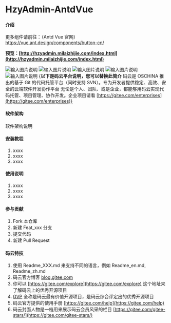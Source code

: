 # HzyAdmin-AntdVue

#### 介绍


更多组件请前往：（Antd Vue 官网） https://vue.ant.design/components/button-cn/

 **预览：[http://hzyadmin.milaizhijie.com/index.html](http://hzyadmin.milaizhijie.com/index.html)** 

![输入图片说明](https://images.gitee.com/uploads/images/2019/1229/140952_8b2495c7_1242080.png "屏幕截图.png")
![输入图片说明](https://images.gitee.com/uploads/images/2019/1231/175537_00f63e31_1242080.png "屏幕截图.png")
![输入图片说明](https://images.gitee.com/uploads/images/2019/1231/175455_8fbc673c_1242080.png "屏幕截图.png")
![输入图片说明](https://images.gitee.com/uploads/images/2019/1231/175330_48a20707_1242080.png "屏幕截图.png")
![输入图片说明](https://images.gitee.com/uploads/images/2019/1231/175641_ded48096_1242080.png "屏幕截图.png")
{**以下是码云平台说明，您可以替换此简介**
码云是 OSCHINA 推出的基于 Git 的代码托管平台（同时支持 SVN）。专为开发者提供稳定、高效、安全的云端软件开发协作平台
无论是个人、团队、或是企业，都能够用码云实现代码托管、项目管理、协作开发。企业项目请看 [https://gitee.com/enterprises](https://gitee.com/enterprises)}

#### 软件架构
软件架构说明


#### 安装教程

1. xxxx
2. xxxx
3. xxxx

#### 使用说明

1. xxxx
2. xxxx
3. xxxx

#### 参与贡献

1. Fork 本仓库
2. 新建 Feat_xxx 分支
3. 提交代码
4. 新建 Pull Request


#### 码云特技

1. 使用 Readme\_XXX.md 来支持不同的语言，例如 Readme\_en.md, Readme\_zh.md
2. 码云官方博客 [blog.gitee.com](https://blog.gitee.com)
3. 你可以 [https://gitee.com/explore](https://gitee.com/explore) 这个地址来了解码云上的优秀开源项目
4. [GVP](https://gitee.com/gvp) 全称是码云最有价值开源项目，是码云综合评定出的优秀开源项目
5. 码云官方提供的使用手册 [https://gitee.com/help](https://gitee.com/help)
6. 码云封面人物是一档用来展示码云会员风采的栏目 [https://gitee.com/gitee-stars/](https://gitee.com/gitee-stars/)